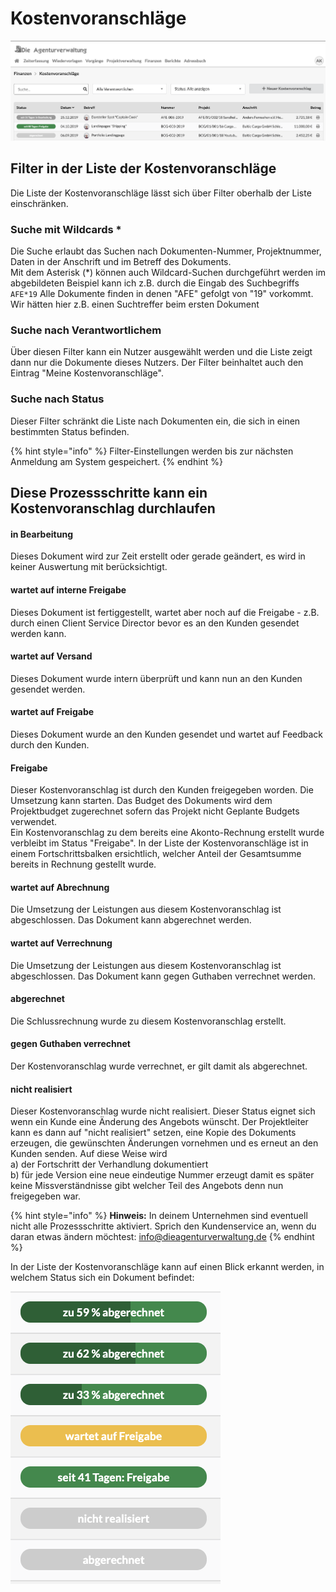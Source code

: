# Kostenvoranschläge

![](../../.gitbook/assets/bildschirmfoto-2020-03-07-um-14.19.58.png)

## Filter in der Liste der Kostenvoranschläge

Die Liste der Kostenvoranschläge lässt sich über Filter oberhalb der Liste einschränken.

### Suche mit Wildcards \*

Die Suche erlaubt das Suchen nach Dokumenten-Nummer, Projektnummer, Daten in der Anschrift und im Betreff des Dokuments.  
Mit dem Asterisk \(\*\) können auch Wildcard-Suchen durchgeführt werden im abgebildeten Beispiel kann ich z.B. durch die Eingab des Suchbegriffs `AFE*19`  Alle Dokumente finden in denen "AFE" gefolgt von "19" vorkommt. Wir hätten hier z.B. einen Suchtreffer beim ersten Dokument

### Suche nach Verantwortlichem

Über diesen Filter kann ein Nutzer ausgewählt werden und die Liste zeigt dann nur die Dokumente dieses Nutzers. Der Filter beinhaltet auch den Eintrag "Meine Kostenvoranschläge".

### **Suche nach Status**

Dieser Filter schränkt die Liste nach Dokumenten ein, die sich in einen bestimmten Status befinden.

{% hint style="info" %}
Filter-Einstellungen werden bis zur nächsten Anmeldung am System gespeichert.
{% endhint %}

## Diese Prozessschritte kann ein Kostenvoranschlag durchlaufen

#### in Bearbeitung

Dieses Dokument wird zur Zeit erstellt oder gerade geändert, es wird in keiner Auswertung mit berücksichtigt.

#### wartet auf interne Freigabe

Dieses Dokument ist fertiggestellt, wartet aber noch auf die Freigabe - z.B. durch einen Client Service Director bevor es an den Kunden gesendet werden kann.

#### wartet auf Versand

Dieses Dokument wurde intern überprüft und kann nun an den Kunden gesendet werden.

#### wartet auf Freigabe

Dieses Dokument wurde an den Kunden gesendet und wartet auf Feedback durch den Kunden.

#### Freigabe 

Dieser Kostenvoranschlag ist durch den Kunden freigegeben worden. Die Umsetzung kann starten. Das Budget des Dokuments wird dem Projektbudget zugerechnet sofern das Projekt nicht Geplante Budgets verwendet.  
Ein Kostenvoranschlag zu dem bereits eine Akonto-Rechnung erstellt wurde verbleibt im Status "Freigabe". In der Liste der Kostenvoranschläge ist in einem Fortschrittsbalken ersichtlich, welcher Anteil der Gesamtsumme bereits in Rechnung gestellt wurde.

#### wartet auf Abrechnung

Die Umsetzung der Leistungen aus diesem Kostenvoranschlag ist abgeschlossen. Das Dokument kann abgerechnet werden.

#### wartet auf Verrechnung

Die Umsetzung der Leistungen aus diesem Kostenvoranschlag ist abgeschlossen. Das Dokument kann gegen Guthaben verrechnet werden.

#### abgerechnet

Die Schlussrechnung wurde zu diesem Kostenvoranschlag erstellt.

#### gegen Guthaben verrechnet 

Der Kostenvoranschlag wurde verrechnet, er gilt damit als abgerechnet.

#### nicht realisiert

Dieser Kostenvoranschlag wurde nicht realisiert. Dieser Status eignet sich wenn ein Kunde eine Änderung des Angebots wünscht. Der Projektleiter kann es dann auf "nicht realisiert" setzen, eine Kopie des Dokuments erzeugen, die gewünschten Änderungen vornehmen und es erneut an den Kunden senden. Auf diese Weise wird   
a\) der Fortschritt der Verhandlung dokumentiert  
b\) für jede Version eine neue eindeutige Nummer erzeugt damit es später keine Missverständnisse gibt welcher Teil des Angebots denn nun freigegeben war.

{% hint style="info" %}
**Hinweis:** In deinem Unternehmen sind eventuell nicht alle Prozessschritte aktiviert. Sprich den Kundenservice an, wenn du daran etwas ändern möchtest: info@dieagenturverwaltung.de
{% endhint %}

In der Liste der Kostenvoranschläge kann auf einen Blick erkannt werden, in welchem Status sich ein Dokument befindet:

![](../../.gitbook/assets/bildschirmfoto-2020-03-07-um-14.47.57.png)





